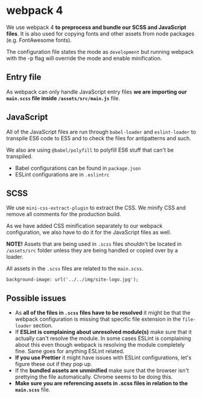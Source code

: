 # webpack 4
We use webpack 4 **to preprocess and bundle our SCSS and JavaScript files**. It is also used for copying fonts and other assets from node packages (e.g. FontAwesome fonts).

The configuration file states the mode as `development` but running webpack with the -p flag will override the mode and enable minification.

## Entry file
As webpack can only handle JavaScript entry files **we are importing our `main.scss` file inside `/assets/src/main.js`** file.

## JavaScript
All of the JavaScript files are run through `babel-loader` and `eslint-loader` to transpile ES6 code to ES5 and to check the files for antipatterns and such.

We also are using `@babel/polyfill` to polyfill ES6 stuff that can't be transpiled.

- Babel configurations can be found in `package.json`
- ESLint configurations are in `.eslintrc`

## SCSS
We use `mini-css-extract-plugin` to extract the CSS. We minify CSS and remove all comments for the production build.

As we have added CSS minification separately to our webpack configuration, we also have to do it for the JavaScript files as well.

**NOTE!**
Assets that are being used in `.scss` files shouldn't be located in `/assets/src` folder unless they are being handled or copied over by a loader.

All assets in the `.scss` files are related to the `main.scss`.

```background-image: url('../../img/site-logo.jpg');```

## Possible issues
- As **all of the files in `.scss` files have to be resolved** it might be that the webpack configuration is missing that specific file extension in the `file-loader` section.
- If **ESLint is complaining about unresolved module(s)** make sure that it actually can't resolve the module. In some cases ESLint is complaining about this even though webpack is resolving the module completely fine. Same goes for anything ESLint related.
- **If you use Prettier** it might have issues with ESLint configurations, let's figure these out if they pop up.
- If the **bundled assets are unminified** make sure that the browser isn't prettying the file automatically. Chrome seems to be doing this.
- **Make sure you are referencing assets in .scss files in relation to the `main.scss`** file.
